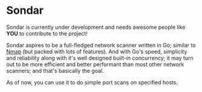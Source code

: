 # Sondar

Sondar is currently under development and needs awesome people like **YOU** to contribute to the project!

Sondar aspires to be a full-fledged network scanner written in Go; similar to [Nmap](https://github.com/nmap/nmap) (but packed with lots of features). And with Go's speed, simplicity and reliability along with it's well designed built-in concurrency; it may turn out to be more efficient and better performant than most other network scanners; and that's basically the goal.

As of now, you can use it to do simple port scans on specified hosts.
